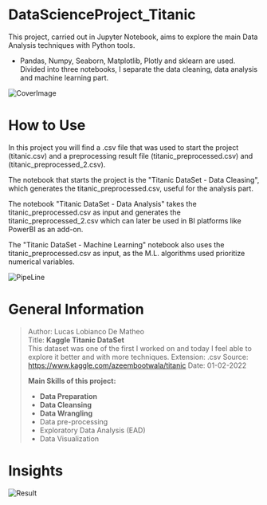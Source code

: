 # DataScienceProject_Titanic
This project, carried out in Jupyter Notebook, aims to explore the main Data Analysis techniques with Python tools. 
- Pandas, Numpy, Seaborn, Matplotlib, Plotly and sklearn are used.
Divided into three notebooks, I separate the data cleaning, data analysis and machine learning part.

![CoverImage](https://user-images.githubusercontent.com/10830272/155903635-a10f1670-110e-4b8f-b239-951bda14e98c.png)

# How to Use
In this project you will find a .csv file that was used to start the project (titanic.csv) and a preprocessing result file (titanic_preprocessed.csv) and (titanic_preprocessed_2.csv).

The notebook that starts the project is the "Titanic DataSet - Data Cleasing", which generates the titanic_preprocessed.csv, useful for the analysis part.

The notebook "Titanic DataSet - Data Analysis" takes the titanic_preprocessed.csv as input and generates the titanic_preprocessed_2.csv which can later be used in BI platforms like PowerBI as an add-on.

The "Titanic DataSet - Machine Learning" notebook also uses the titanic_preprocessed.csv as input, as the M.L. algorithms used prioritize numerical variables.

![PipeLine](https://user-images.githubusercontent.com/10830272/156050731-11978e9a-6c36-47fa-bb6e-f409dcd2fb39.png)

# General Information
>Author: Lucas Lobianco De Matheo  
>Title: **Kaggle Titanic DataSet**  
>This dataset was one of the first I worked on and today I feel able to explore it better and with more techniques.
>Extension: .csv
>Source: https://www.kaggle.com/azeembootwala/titanic
>Date: 01-02-2022
>
> **Main Skills of this project:** 
> - **Data Preparation**
> - **Data Cleansing**  
> - **Data Wrangling**  
> - Data pre-processing
> - Exploratory Data Analysis (EAD)
> - Data Visualization
> 
# Insights 

![Result](https://user-images.githubusercontent.com/10830272/156065342-48897d2a-0a8f-44d1-9406-11b3d42f700b.png)



